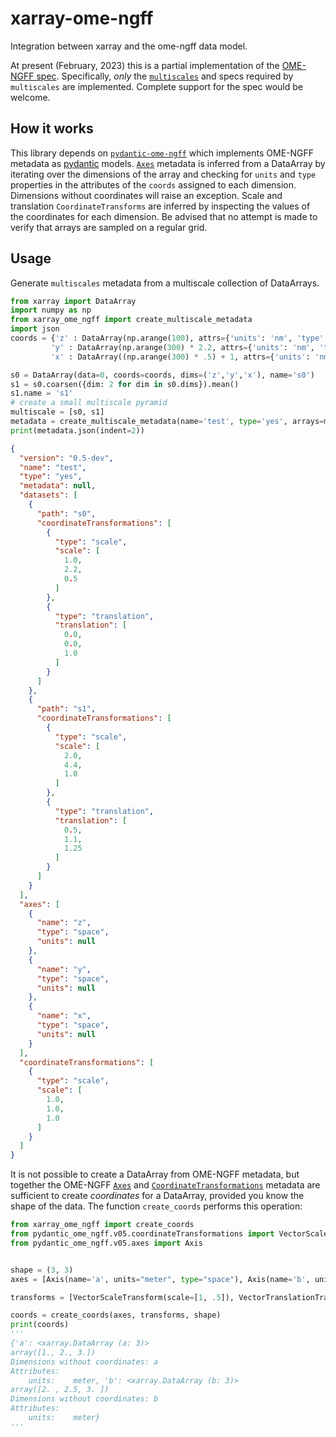 # xarray-ome-ngff
Integration between xarray and the ome-ngff data model.

At present (February, 2023) this is a partial implementation of the [OME-NGFF spec](https://ngff.openmicroscopy.org/latest/#implementations). Specifically, *only* the [`multiscales`](https://ngff.openmicroscopy.org/latest/#multiscale-md) and specs required by `multiscales` are implemented. Complete support for the spec would be welcome.

## How it works
This library depends on [`pydantic-ome-ngff`](https://github.com/JaneliaSciComp/pydantic-ome-ngff) which implements OME-NGFF metadata as [pydantic](https://docs.pydantic.dev/) models. 
[`Axes`](https://ngff.openmicroscopy.org/latest/#axes-md) metadata is inferred from a DataArray by iterating over the dimensions of the array and checking for `units` and `type` properties in the attributes of the `coords` assigned to each dimension. Dimensions without coordinates will raise an exception. Scale and translation `CoordinateTransforms` are inferred by inspecting the values of the coordinates for each dimension. Be advised that no attempt is made to verify that arrays are sampled on a regular grid.

## Usage

Generate `multiscales` metadata from a multiscale collection of DataArrays.

```python
from xarray import DataArray
import numpy as np
from xarray_ome_ngff import create_multiscale_metadata
import json
coords = {'z' : DataArray(np.arange(100), attrs={'units': 'nm', 'type': 'space'}, dims=('z',)),
         'y' : DataArray(np.arange(300) * 2.2, attrs={'units': 'nm', 'type': 'space'}, dims=('y')),
         'x' : DataArray((np.arange(300) * .5) + 1, attrs={'units': 'nm', 'type': 'space'}, dims=('x',))}

s0 = DataArray(data=0, coords=coords, dims=('z','y','x'), name='s0')
s1 = s0.coarsen({dim: 2 for dim in s0.dims}).mean()
s1.name = 's1'
# create a small multiscale pyramid
multiscale = [s0, s1]
metadata = create_multiscale_metadata(name='test', type='yes', arrays=multiscale)
print(metadata.json(indent=2))
```
```json
{
  "version": "0.5-dev",
  "name": "test",
  "type": "yes",
  "metadata": null,
  "datasets": [
    {
      "path": "s0",
      "coordinateTransformations": [
        {
          "type": "scale",
          "scale": [
            1.0,
            2.2,
            0.5
          ]
        },
        {
          "type": "translation",
          "translation": [
            0.0,
            0.0,
            1.0
          ]
        }
      ]
    },
    {
      "path": "s1",
      "coordinateTransformations": [
        {
          "type": "scale",
          "scale": [
            2.0,
            4.4,
            1.0
          ]
        },
        {
          "type": "translation",
          "translation": [
            0.5,
            1.1,
            1.25
          ]
        }
      ]
    }
  ],
  "axes": [
    {
      "name": "z",
      "type": "space",
      "units": null
    },
    {
      "name": "y",
      "type": "space",
      "units": null
    },
    {
      "name": "x",
      "type": "space",
      "units": null
    }
  ],
  "coordinateTransformations": [
    {
      "type": "scale",
      "scale": [
        1.0,
        1.0,
        1.0
      ]
    }
  ]
}
```

It is not possible to create a DataArray from OME-NGFF metadata, but together the OME-NGFF [`Axes`](https://ngff.openmicroscopy.org/latest/#axes-md) and [`CoordinateTransformations`](https://ngff.openmicroscopy.org/latest/#trafo-md) metadata are sufficient to create _coordinates_ for a DataArray, provided you know the shape of the data. The function `create_coords` performs this operation:

```python
from xarray_ome_ngff import create_coords
from pydantic_ome_ngff.v05.coordinateTransformations import VectorScaleTransform, VectorTranslationTransform
from pydantic_ome_ngff.v05.axes import Axis


shape = (3, 3)
axes = [Axis(name='a', units="meter", type="space"), Axis(name='b', units="meter", type="space")]

transforms = [VectorScaleTransform(scale=[1, .5]), VectorTranslationTransform(translation=[1, 2])]

coords = create_coords(axes, transforms, shape)
print(coords)
'''
{'a': <xarray.DataArray (a: 3)>
array([1., 2., 3.])
Dimensions without coordinates: a
Attributes:
    units:    meter, 'b': <xarray.DataArray (b: 3)>
array([2. , 2.5, 3. ])
Dimensions without coordinates: b
Attributes:
    units:    meter}
'''
```